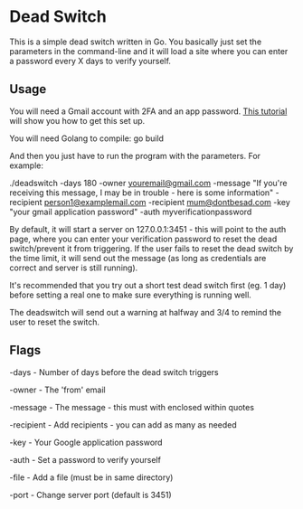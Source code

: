 # Dead Switch

This is a simple dead switch written in Go. You basically just set the parameters in the command-line and it will load a site where you can enter a password every X days to verify yourself.

## Usage

You will need a Gmail account with 2FA and an app password. [This tutorial](https://support.google.com/mail/answer/185833?hl=en) will show you how to get this set up.

You will need Golang to compile: go build

And then you just have to run the program with the parameters. For example:

./deadswitch -days 180 -owner youremail@gmail.com -message "If you're receiving this message, I may be in trouble - here is some information" -recipient person1@examplemail.com -recipient mum@dontbesad.com -key "your gmail application password" -auth myverificationpassword

By default, it will start a server on 127.0.0.1:3451 - this will point to the auth page, where you can enter your verification password to reset the dead switch/prevent it from triggering. If the user fails to reset the dead switch by the time limit, it will send out the message (as long as credentials are correct and server is still running).

It's recommended that you try out a short test dead switch first (eg. 1 day) before setting a real one to make sure everything is running well. 

The deadswitch will send out a warning at halfway and 3/4 to remind the user to reset the switch.

## Flags
-days - Number of days before the dead switch triggers 

-owner - The 'from' email

-message - The message - this must with enclosed within quotes

-recipient - Add recipients - you can add as many as needed

-key - Your Google application password 

-auth - Set a password to verify yourself

-file - Add a file (must be in same directory)

-port - Change server port (default is 3451)